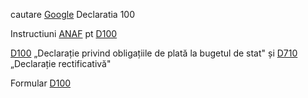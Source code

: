 
cautare [Google](https://www.google.com/search?q=declaratie+D100+completare&lr=lang_ro&sca_esv=e67bfb76afbc48f5&rlz=1C1JJTC_enRO1087RO1087&biw=1536&bih=762&tbs=lr%3Alang_1ro&sxsrf=ADLYWII2USQ7Aulii-_0Ftd5roMXTNInKw%3A1719832092422&ei=HI6CZuOwGc2Fxc8PvLuF4AM&ved=0ahUKEwjjrsTn2YWHAxXNQvEDHbxdATwQ4dUDCBA&uact=5&oq=declaratie+D100+completare&gs_lp=Egxnd3Mtd2l6LXNlcnAiGmRlY2xhcmF0aWUgRDEwMCBjb21wbGV0YXJlMggQABiABBiiBDIIEAAYgAQYogQyCBAAGIAEGKIEMggQABiABBiiBEitF1CZDFi2EnABeACQAQCYAZsBoAGkBKoBAzAuNLgBA8gBAPgBAZgCBKACugPCAgoQABiwAxjWBBhHmAMA4gMFEgExIECIBgGQBgiSBwMxLjOgB-8N&sclient=gws-wiz-serp#ip=1) Declaratia 100

Instructiuni [ANAF](https://static.anaf.ro/static/10/Anaf/transparenta/instructiuni_100.pdf) pt [D100](https://lege5.ro/Gratuit/hezdqmbqgm/instructiuni-de-completare-a-formularului-100-declaratie-privind-obligatiile-de-plata-la-bugetul-de-stat-cod-14130199-bs-ordin-587-2016?dp=ha4dimrzguytg)

[D100](https://www.wolterskluwer.com/ro-ro/expert-insights/formulare-100-710-dragos) „Declarație privind obligațiile de plată la bugetul de stat" și 
[D710](https://www.wolterskluwer.com/ro-ro/expert-insights/formulare-100-710-dragos) „Declarație rectificativă"

Formular [D100](https://static.anaf.ro/static/10/Anaf/formulare/D_100_OPANAF_172_2024.pdf)
